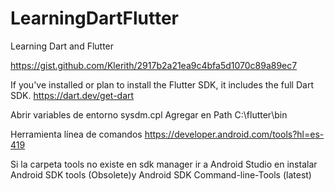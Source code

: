 # LearningDartFlutter
Learning Dart and Flutter 

https://gist.github.com/Klerith/2917b2a21ea9c4bfa5d1070c89a89ec7

If you've installed or plan to install the Flutter SDK, it includes the full Dart SDK.
https://dart.dev/get-dart

Abrir variables de entorno sysdm.cpl 
Agregar en Path C:\flutter\bin

Herramienta línea de comandos
https://developer.android.com/tools?hl=es-419

Si la carpeta tools no existe en sdk manager ir a Android Studio en instalar Android SDK tools (Obsolete)y Android SDK Command-line-Tools (latest)
